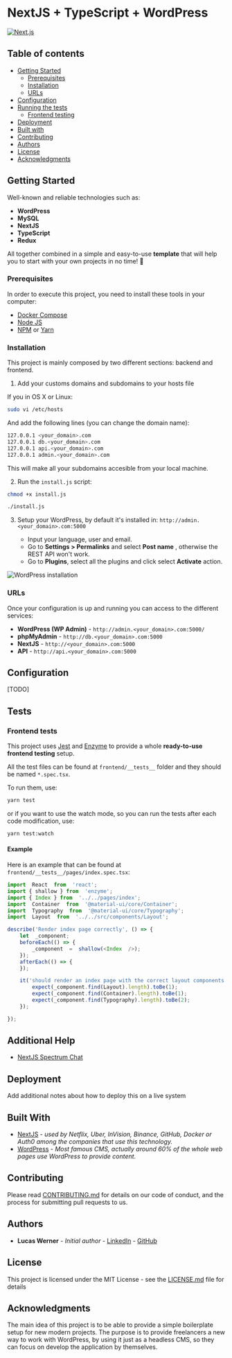 # NextJS + TypeScript + WordPress

[![Next.js](https://assets.zeit.co/image/upload/v1538361091/repositories/next-js/next-js.png)](https://nextjs.org)
## Table of contents
- [Getting Started](#getting-started)
	- [Prerequisites](#prerequisites)
	- [Installation](#installation)
	- [URLs](#urls)
- [Configuration](#configuration)
- [Running the tests](#tests)
	- [Frontend testing](#frontend-tests)
- [Deployment](#deployment)
- [Built with](#built-with)
- [Contributing](#contributing)
- [Authors](#authors)
- [License](#license)
- [Acknowledgments](#acknowledgments)

## Getting Started

Well-known and reliable technologies such as:
* **WordPress**
* **MySQL** 
* **NextJS**
* **TypeScript**
* **Redux**

All together combined in a simple and easy-to-use **template** that will help you to start with your own projects in no time! :rocket:

### Prerequisites

In order to execute this project, you need to install these tools in your computer:
* [Docker Compose]([https://docs.docker.com/install/](https://docs.docker.com/install/))
* [Node JS](https://nodejs.org/)
* [NPM](https://nodejs.org/) or [Yarn](https://yarnpkg.com/lang/en/)

### Installation

This project is mainly composed by two different sections: backend and frontend.

1. Add your customs domains and subdomains to your hosts file

If you in OS X or Linux:

```sh
sudo vi /etc/hosts
```

And add the following lines (you can change the domain name):

```sh
127.0.0.1 <your_domain>.com
127.0.0.1 db.<your_domain>.com
127.0.0.1 api.<your_domain>.com
127.0.0.1 admin.<your_domain>.com
```

This will make all your subdomains accesible from your local machine.

2. Run the `install.js` script:

```sh
chmod +x install.js
```
```sh
./install.js
```


3. Setup your WordPress, by default it's installed in: `http://admin.<your_domain>.com:5000`

	- Input your language, user and email.
	- Go to **Settings > Permalinks** and select **Post name** , otherwise the REST API won't work.
	- Go to **Plugins**, select all the plugins and click select **Activate** action.

![WordPress installation](https://media.giphy.com/media/H8L5qihR6yODQ6B4au/giphy.gif)

### URLs

Once your configuration is up and running you can access to the different services:
* **WordPress (WP Admin)** 			- `http://admin.<your_domain>.com:5000/`
* **phpMyAdmin** 					- `http://db.<your_domain>.com:5000`
* **NextJS** 						- `http://<your_domain>.com:5000` 
* **API** 							- `http://api.<your_domain>.com:5000` 

## Configuration

[TODO]

## Tests

### Frontend tests

This project uses [Jest](https://jestjs.io/) and [Enzyme](https://airbnb.io/enzyme/) to provide a whole **ready-to-use frontend testing** setup.

All the test files can be found at `frontend/__tests__` folder and they should be named `*.spec.tsx`. 

To run them, use:
```sh
yarn test
```
or if you want to use the watch mode, so you can run the tests after each code modification, use:
```sh
yarn test:watch
```

#### Example

Here is an example that can be found at `frontend/__tests__/pages/index.spec.tsx`:
```javascript
import  React  from  'react';
import { shallow } from  'enzyme';
import { Index } from  '../../pages/index';
import  Container  from  '@material-ui/core/Container';
import  Typography  from  '@material-ui/core/Typography';
import  Layout  from  '../../src/components/Layout';

describe('Render index page correctly', () => {
	let  _component;
	beforeEach(() => {
		_component  =  shallow(<Index  />);
	});
	afterEach(() => {
	});

	it('should render an index page with the correct layout components', () => {
		expect(_component.find(Layout).length).toBe(1);
		expect(_component.find(Container).length).toBe(1);
		expect(_component.find(Typography).length).toBe(2);
	});

});
```

## Additional Help

* [NextJS Spectrum Chat](https://spectrum.chat/next-js/general?tab=posts)
## Deployment

Add additional notes about how to deploy this on a live system

## Built With

* [NextJS](https://nextjs.org) - _used by Netflix, Uber, InVision, Binance, GitHub, Docker or Auth0 among the companies that use this technology._
* [WordPress](https://wordpress.org/) - _Most famous CMS, actually around 60% of the whole web pages use WordPress to provide content._

## Contributing

Please read [CONTRIBUTING.md](https://gist.github.com/PurpleBooth/b24679402957c63ec426) for details on our code of conduct, and the process for submitting pull requests to us.

## Authors

* **Lucas Werner** - *Initial author* - [LinkedIn](https://www.linkedin.com/in/lucas-werner/) - [GitHub](https://github.com/lucaswerner90/)

## License

This project is licensed under the MIT License - see the [LICENSE.md](LICENSE.md) file for details

## Acknowledgments

The main idea of this project is to be able to provide a simple boilerplate setup for new modern projects. The purpose is to provide freelancers a new way to work with WordPress, by using it just as a headless CMS, so they can focus on develop the application by themselves. 